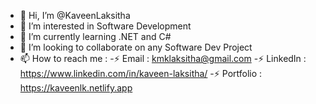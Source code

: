 - 👋 Hi, I’m @KaveenLaksitha
- 👯 I’m interested in Software Development
- 🌱 I’m currently learning .NET and C#
- 💞️ I’m looking to collaborate on any Software Dev Project
- 📫 How to reach me : 
      -⚡ Email     : kmklaksitha@gmail.com
      -⚡ LinkedIn  : https://www.linkedin.com/in/kaveen-laksitha/
      -⚡ Portfolio  : https://kaveenlk.netlify.app
